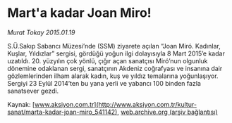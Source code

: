 # Mart'a kadar Joan Miro!

*Murat Tokay 2015.01.19*

<div class="pNewsDetailMainContent" itemprop="articleBody">
 <p>
  S.Ü.Sakıp Sabancı Müzesi’nde (SSM) ziyarete açılan “Joan Miró. Kadınlar, Kuşlar, Yıldızlar” sergisi, gördüğü yoğun ilgi dolayısıyla 8 Mart 2015’e kadar uzatıldı. 20. yüzyılın çok yönlü, çığır açan sanatçısı Miró’nun olgunluk dönemine odaklanan sergi, sanatçının Akdeniz coğrafyası ve insanına dair gözlemlerinden ilham alarak kadın, kuş ve yıldız temalarına yoğunlaşıyor. Sergiyi 23 Eylül 2014’ten bu yana yerli ve yabancı 100 binden fazla sanatsever gezdi.
 </p>
</div>


Kaynak: [www.aksiyon.com.tr](http://www.aksiyon.com.tr/kultur-sanat/marta-kadar-joan-miro_541142), [web.archive.org (arşiv bağlantısı)](http://web.archive.org/web/20150726022905/http://www.aksiyon.com.tr/kultur-sanat/marta-kadar-joan-miro_541142)
